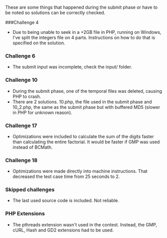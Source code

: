 These are some things that happened during the submit phase or have to be noted so solutions can be correctly checked.


###Challenge 4
* Due to being unable to seek in a +2GB file in PHP, running on Windows, I've split the integers file on 4 parts. Instructions on how to do that is specified on the solution.

### Challenge 6
* The submit input was incomplete, check the input/ folder.

### Challenge 10
* During the submit phase, one of the temporal files was deleted, causing PHP to crash.
* There are 2 solutions. 10.php, the file used in the submit phase and 10_2.php, the same as the submit phase but with buffered MD5 (slower in PHP for unknown reason).

### Challenge 17
* Optimizations were included to calculate the sum of the digits faster than calculating the entire factorial. It would be faster if GMP was used instead of BCMath.

### Challenge 18
* Optimizations were made directly into machine instructions. That decreased the test case time from 25 seconds to 2.

### Skipped challenges
* The last used source code is included. Not reliable.

### PHP Extensions
* The pthreads extension wasn't used in the contest. Instead, the GMP, cURL, Hash and GD2 extensions had to be used.
 